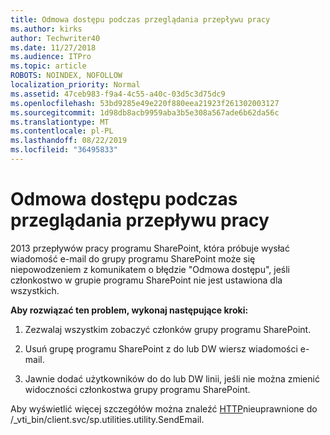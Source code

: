 ```yaml
---
title: Odmowa dostępu podczas przeglądania przepływu pracy
ms.author: kirks
author: Techwriter40
ms.date: 11/27/2018
ms.audience: ITPro
ms.topic: article
ROBOTS: NOINDEX, NOFOLLOW
localization_priority: Normal
ms.assetid: 47ceb983-f9a4-4c55-a40c-03d5c3d75dc9
ms.openlocfilehash: 53bd9285e49e220f880eea21923f261302003127
ms.sourcegitcommit: 1d98db8acb9959aba3b5e308a567ade6b62da56c
ms.translationtype: MT
ms.contentlocale: pl-PL
ms.lasthandoff: 08/22/2019
ms.locfileid: "36495833"
---
```

# <a name="access-denied-when-viewing-a-workflow"></a>Odmowa dostępu podczas przeglądania przepływu pracy

2013 przepływów pracy programu SharePoint, która próbuje wysłać wiadomość e-mail do grupy programu SharePoint może się niepowodzeniem z komunikatem o błędzie "Odmowa dostępu", jeśli członkostwo w grupie programu SharePoint nie jest ustawiona dla wszystkich.
  
 **Aby rozwiązać ten problem, wykonaj następujące kroki:**
  
 1. Zezwalaj wszystkim zobaczyć członków grupy programu SharePoint.
  
 2. Usuń grupę programu SharePoint z do lub DW wiersz wiadomości e-mail.
  
 3. Jawnie dodać użytkowników do do lub DW linii, jeśli nie można zmienić widoczności członkostwa grupy programu SharePoint.
  
Aby wyświetlić więcej szczegółów można znaleźć [HTTP](https://go.microsoft.com/fwlink/?linkid=2044694&amp;clcid=0x409)nieuprawnione do /_vti_bin/client.svc/sp.utilities.utility.SendEmail.
  